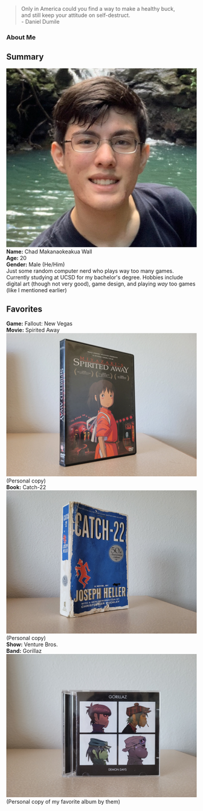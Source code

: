 > Only in America could you find a way to make a healthy buck,  
> and still keep your attitude on self-destruct.  
>           - Daniel Dumile  
### About Me
## Summary
![My Headshot](/pictures/headshot.png)  
**Name:** Chad Makanaokeakua Wall  
**Age:** 20  
**Gender:** Male (He/Him)  
Just some random computer nerd who plays way too many games. Currently studying at UCSD for my bachelor's degree. Hobbies include digital art (though not very good), game design, and playing *way* too games (like I mentioned earlier)

## Favorites
**Game:**  Fallout: New Vegas  
**Movie:** Spirited Away  
![Personal Copy](/pictures/fav_movie.jpg)  
(Personal copy)  
**Book:**  Catch-22  
![Personal Copy](/pictures/fav_book.jpg)  
(Personal copy)  
**Show:**  Venture Bros.  
**Band:**  Gorillaz  
![Personal Copy](/pictures/fav_album.jpg)  
(Personal copy of my favorite album by them)  
